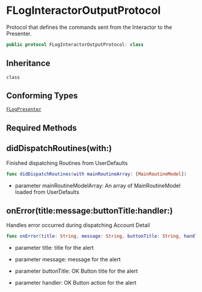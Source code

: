 # FLogInteractorOutputProtocol

Protocol that defines the commands sent from the Interactor to the Presenter.

``` swift
public protocol FLogInteractorOutputProtocol: class
```

## Inheritance

`class`

## Conforming Types

[`FLogPresenter`](FLogPresenter)

## Required Methods

## didDispatchRoutines(with:)

Finished dispatching Routines from UserDefaults

``` swift
func didDispatchRoutines(with mainRoutineArray: [MainRoutineModel])
```

  - parameter mainRoutineModelArray: An array of MainRoutineModel loaded from UserDefaults

## onError(title:message:buttonTitle:handler:)

Handles error occurred during dispatching Account Detail

``` swift
func onError(title: String, message: String, buttonTitle: String, handler: ((UIAlertAction) -> Void)?)
```

  - parameter title: title for the alert

<!-- end list -->

  - parameter message: message for the alert

<!-- end list -->

  - parameter buttonTitle: OK Button title for the alert

<!-- end list -->

  - parameter handler: OK Button action for the alert
